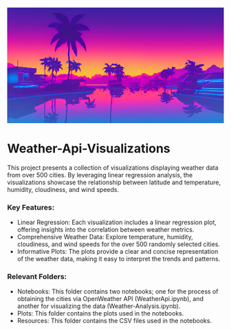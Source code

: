 ![Header](Images/Header.png)

# Weather-Api-Visualizations

This project presents a collection of visualizations displaying weather data
from over 500 cities. By leveraging linear regression analysis, the visualizations
showcase the relationship between latitude and temperature, humidity, cloudiness, and wind
speeds.

### Key Features:

- Linear Regression: Each visualization includes a linear regression plot, offering insights into the correlation between weather metrics.
- Comprehensive Weather Data: Explore temperature, humidity, cloudiness, and
  wind speeds for the over 500 randomly selected cities.
- Informative Plots: The plots provide a clear and concise representation of the weather data, making it easy to interpret the trends and patterns.

### Relevant Folders: 

- Notebooks: This folder contains two notebooks; one for the process of
  obtaining the cities via OpenWeather API (WeatherApi.ipynb), and another for visualizing the data (Weather-Analysis.ipynb).
- Plots: This folder contains the plots used in the notebooks.
- Resources: This folder contains the CSV files used in the notebooks.